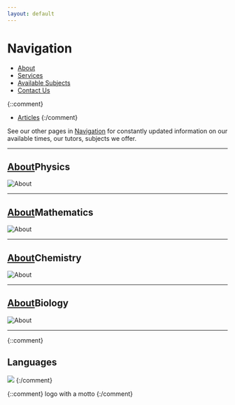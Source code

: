 ```yaml
---
layout: default
---
```


# [](#Navigation)Navigation

* [About](about)
* [Services](services)
* [Available Subjects](available-subjects)
* [Contact Us](contact-us)

{::comment}
* [Articles](articles)
{:/comment}

See our other pages in [Navigation](#navigation) for constantly updated information on our available times, our tutors, subjects we offer.

* * *
## [About](#Physics)Physics
![About](https://cdn.rawgit.com/HelloBeastie/HelloBeastie.github.io/master/_includes/Tesla%20Coil.jpg)

* * *
## [About](#Mathematics)Mathematics
![About](https://cdn.rawgit.com/HelloBeastie/HelloBeastie.github.io/master/_includes/Mathematics.jpg)

* * *
## [About](#Chemistry)Chemistry
![About](https://cdn.rawgit.com/HelloBeastie/HelloBeastie.github.io/master/_includes/Molecule.png)

* * *
## [About](#Biology)Biology
![About](https://cdn.rawgit.com/HelloBeastie/HelloBeastie.github.io/master/_includes/Microorganism.jpg)

* * *
{::comment}
## [](#Languages)Languages
![](https://cdn.rawgit.com/HelloBeastie/HelloBeastie.github.io/master/_includes/Languages.jpg)
{:/comment}

{::comment}
logo with a motto
{:/comment}